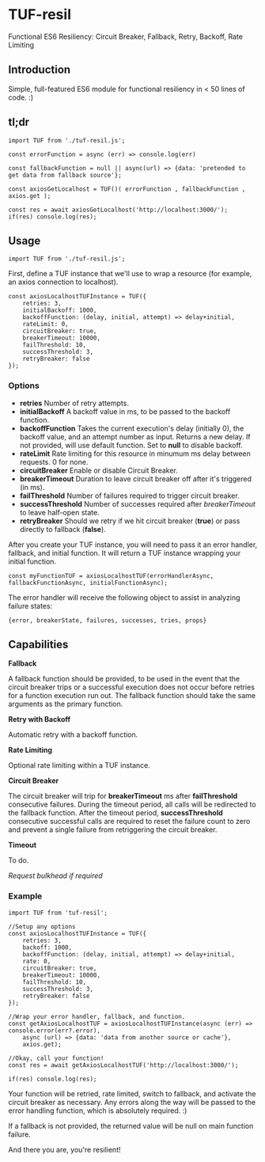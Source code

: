 # TUF-resil
Functional ES6 Resiliency: Circuit Breaker, Fallback, Retry, Backoff, Rate Limiting

## Introduction

Simple, full-featured ES6 module for functional resiliency in < 50 lines of code. :)

## tl;dr

```
import TUF from './tuf-resil.js';

const errorFunction = async (err) => console.log(err)

const fallbackFunction = null || async(url) => {data: 'pretended to get data from fallback source'};

const axiosGetLocalhost = TUF()( errorFunction , fallbackFunction , axios.get );

const res = await axiosGetLocalhost('http://localhost:3000/');
if(res) console.log(res);
```

## Usage


`import TUF from './tuf-resil.js';`

First, define a TUF instance that we'll use to wrap a resource (for example, an axios connection to localhost).

```
const axiosLocalhostTUFInstance = TUF({
    retries: 3,
    initialBackoff: 1000,
    backoffFunction: (delay, initial, attempt) => delay+initial,
    rateLimit: 0,
    circuitBreaker: true,
    breakerTimeout: 10000,
    failThreshold: 10,
    successThreshold: 3,
    retryBreaker: false
});
```

### Options

  - **retries** Number of retry attempts.
  - **initialBackoff** A backoff value in ms, to be passed to the backoff function.
  - **backoffFunction** Takes the current execution's delay (initially 0),
    the backoff value, and an attempt number as input.
    Returns a new delay. If not provided, will use default function. Set to **null** to disable backoff.
  - **rateLimit** Rate limiting for this resource in minumum ms delay between requests. 0 for none.
  - **circuitBreaker** Enable or disable Circuit Breaker.
  - **breakerTimeout** Duration to leave circuit breaker off after it's triggered (in ms).
  - **failThreshold** Number of failures required to trigger circuit breaker.
  - **successThreshold** Number of successes required after *breakerTimeout* to leave half-open state.
  - **retryBreaker** Should we retry if we hit circuit breaker (**true**) or pass directly to fallback (**false**).
  
After you create your TUF instance, you will need to pass it an error handler, fallback, and initial function. It will return a TUF instance wrapping your initial function.

`const myFunctionTUF = axiosLocalhostTUF(errorHandlerAsync, fallbackFunctionAsync, initialFunctionAsync);`

The error handler will receive the following object to assist in analyzing failure states:

`{error, breakerState, failures, successes, tries, props}`


## Capabilities


**Fallback**

A fallback function should be provided, to be used in the event that the circuit breaker trips or a successful execution does not occur before retries for a function execution run out. The fallback function should take the same arguments as the primary function.

**Retry with Backoff**

Automatic retry with a backoff function.

**Rate Limiting**

Optional rate limiting within a TUF instance.

**Circuit Breaker**

The circuit breaker will trip for **breakerTimeout** ms after **failThreshold** consecutive failures. During the timeout period, all calls will be redirected to the fallback function. After the timeout period, **successThreshold** consecutive successful calls are required to reset the failure count to zero and prevent a single failure from retriggering the circuit breaker.

**Timeout**

To do.

*Request bulkhead if required*



### Example

```
import TUF from 'tuf-resil';

//Setup any options
const axiosLocalhostTUFInstance = TUF({
    retries: 3,
    backoff: 1000,
    backoffFunction: (delay, initial, attempt) => delay+initial,
    rate: 0,
    circuitBreaker: true,
    breakerTimeout: 10000,
    failThreshold: 10,
    successThreshold: 3,
    retryBreaker: false
});

//Wrap your error handler, fallback, and function.
const getAxiosLocalhostTUF = axiosLocalhostTUFInstance(async (err) => console.error(err?.error),
    async (url) => {data: 'data from another source or cache'},
    axios.get);

//Okay, call your function!
const res = await getAxiosLocalhostTUF('http://localhost:3000/');

if(res) console.log(res);
```

Your function will be retried, rate limited, switch to fallback, and activate the circuit breaker as necessary. Any errors along the way will be passed to the error handling function, which is absolutely required. :)

If a fallback is not provided, the returned value will be null on main function failure.

And there you are, you're resilient!
